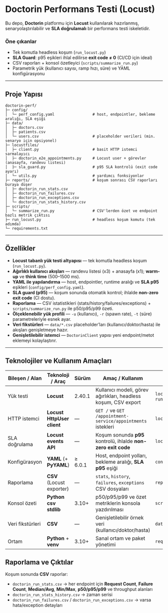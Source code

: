 
# Doctorin Performans Testi (Locust)

Bu depo, **Doctorin** platformu için **Locust** kullanılarak hazırlanmış, senaryolaştırılabilir ve **SLA doğrulamalı** bir performans testi iskeletidir.

 ### **Öne çıkanlar**
 - Tek komutla headless koşum (`run_locust.py`)
 - **SLA Guard**: p95 eşikleri ihlal edilirse **exit code ≠ 0** (CI/CD için ideal)
 - CSV raporları + konsol özetleyici (`scripts/summarize_run.py`)
 - Parametrik yük (kullanıcı sayısı, ramp hızı, süre) ve YAML konfigürasyonu

---

## Proje Yapısı

```
doctorin-perf/
├─ config/
│  └─ perf_config.yaml                 # host, endpointler, bekleme aralığı, SLA eşiği
├─ data/
│  ├─ doctors.csv
│  ├─ patients.csv
│  └─ users.csv                        # placeholder verileri (min. senaryo için opsiyonel)
├─ locustfiles/
│  ├─ client.py                        # basit HTTP istemci sarmalayıcı
│  ├─ doctorin_e2e_appointments.py     # Locust user + görevler (anasayfa, randevu listesi)
│  ├─ sla_guard.py                     # p95 SLA kontrolü (exit code ayarı)
│  └─ utils.py                         # yardımcı fonksiyonlar
├─ reports/                            # koşum sonrası CSV raporları buraya düşer
│  ├─ doctorin_run_stats.csv
│  ├─ doctorin_run_failures.csv
│  ├─ doctorin_run_exceptions.csv
│  └─ doctorin_run_stats_history.csv
├─ scripts/
│  └─ summarize_run.py                 # CSV'lerden özet ve endpoint bazlı metrik çıktısı
├─ run_locust.py                       # headless koşum komutu (tek adımda)
└─ requirements.txt
```

---

## Özellikler

- **Locust tabanlı yük testi altyapısı** — tek komutla headless koşum (`run_locust.py`).
- **Ağırlıklı kullanıcı akışları** — randevu listesi (x3) + anasayfa (x1); **warm-up** ve **think time** (500–1500 ms).
- **YAML ile yapılandırma** — host, endpointler, runtime aralığı ve **SLA p95** eşikleri (`config/perf_config.yaml`).
- **SLA guard (p95)** — koşum sonunda otomatik kontrol; ihlalde **non-zero exit code** (CI dostu).
- **Raporlama** — CSV istatistikleri (stats/history/failures/exceptions) + `scripts/summarize_run.py` ile p50/p95/p99 özeti.
- **Ölçeklenebilir yük profili** — `-u` (kullanıcı), `-r` (spawn rate), `-t` (süre) parametreleriyle esnek ayar.
- **Veri fikstürleri** — `data/*.csv` placeholder’ları (kullanıcı/doktor/hasta) ile akışları genişletmeye hazır.
- **Genişletilebilir istemci** — `DoctorinClient` yapısı yeni endpoint/metot eklemeyi kolaylaştırır.

---

## Teknolojiler ve Kullanım Amaçları

| Bileşen / Alan          | Teknoloji / Araç                | Sürüm            | Amaç / Kullanım                                                                 | Konum / Örnek Dosya |
|-------------------------|---------------------------------|------------------|----------------------------------------------------------------------------------|---------------------|
| Yük testi               | **Locust**                      | 2.40.1           | Kullanıcı modeli, görev ağırlıkları, headless koşum, CSV export                  | `locustfiles/doctorin_e2e_appointments.py`, `run_locust.py` |
| HTTP istemci            | **Locust HttpUser client**      | —                | `GET /` ve `GET /appointment-service/appointments` istekleri                    | `locustfiles/client.py` |
| SLA doğrulama           | **Locust events API**           | —                | Koşum sonunda **p95** kontrolü, ihlalde **non-zero exit code**                  | `locustfiles/sla_guard.py` |
| Konfigürasyon           | **YAML** (+ **PyYAML**)         | ≥ 6.0.1          | Host, endpoint yolları, bekleme aralığı, **SLA p95** eşiği                      | `config/perf_config.yaml` |
| Raporlama               | **CSV** (Locust exporter)       | —                | `stats`, `history`, `failures`, `exceptions` CSV dosyaları                      | `reports/*.csv` |
| Konsol özeti            | **Python csv stdlib**           | 3.10+            | p50/p95/p99 ve özet metriklerin konsola yazdırılması                            | `scripts/summarize_run.py` |
| Veri fikstürleri        | **CSV**                          | —                | Genişletilebilir örnek veri (kullanıcı/doktor/hasta)                            | `data/*.csv` |
| Ortam                   | **Python** + **venv**           | 3.10+            | Sanal ortam ve paket yönetimi                                                   | `requirements.txt` |

## Raporlama ve Çıktılar

Koşum sonunda **CSV** raporlar:
- `doctorin_run_stats.csv` → her endpoint için **Request Count**, **Failure Count**, **Median/Avg**, **Min/Max**, **p50/p95/p99** ve throughput alanları
- `doctorin_run_stats_history.csv` → zaman serisi
- `doctorin_run_failures.csv` / `doctorin_run_exceptions.csv` → varsa hata/exception detayları
